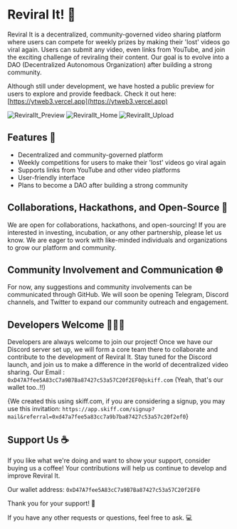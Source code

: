 # Reviral It! 🚀

Reviral It is a decentralized, community-governed video sharing platform where users can compete for weekly prizes by making their 'lost' videos go viral again. Users can submit any video, even links from YouTube, and join the exciting challenge of reviraling their content. Our goal is to evolve into a DAO (Decentralized Autonomous Organization) after building a strong community.

Although still under development, we have hosted a public preview for users to explore and provide feedback. Check it out here: [https://ytweb3.vercel.app](https://ytweb3.vercel.app)

![ReviralIt_Preview](https://w3s.link/ipfs/QmdzZv5s1v5fZiqAy4PCENU9PdvL8nW6QmwZjAi75mUDNe)
![ReviralIt_Home](https://w3s.link/ipfs/QmQ2HRZzBbPXD9vJDFsWfkXksGhPkuch4297C2CenYt8Lc)
![ReviralIt_Upload](https://w3s.link/ipfs/QmPrpLhoNK7xtGPZ7b1Fb7eUQcJZCufWhGWjudJeUf42nj)

## Features 🌟

- Decentralized and community-governed platform
- Weekly competitions for users to make their 'lost' videos go viral again
- Supports links from YouTube and other video platforms
- User-friendly interface
- Plans to become a DAO after building a strong community

## Collaborations, Hackathons, and Open-Source 💼

We are open for collaborations, hackathons, and open-sourcing! If you are interested in investing, incubation, or any other partnership, please let us know. We are eager to work with like-minded individuals and organizations to grow our platform and community.

## Community Involvement and Communication 🌐

For now, any suggestions and community involvements can be communicated through GitHub. We will soon be opening Telegram, Discord channels, and Twitter to expand our community outreach and engagement.

## Developers Welcome 👩‍👨‍💻

Developers are always welcome to join our project! Once we have our Discord server set up, we will form a core team there to collaborate and contribute to the development of Reviral It. Stay tuned for the Discord launch, and join us to make a difference in the world of decentralized video sharing.
Our Email : `0xD47A7fee5A83cC7a9B7Ba87427c53a57C20f2EF0@skiff.com`
(Yeah, that's our wallet too..!!)

{We created this using skiff.com, if you are considering a signup, you may use this invitation: `https://app.skiff.com/signup?mail&referral=0xd47a7fee5a83cc7a9b7ba87427c53a57c20f2ef0`}
## Support Us ☕

If you like what we're doing and want to show your support, consider buying us a coffee! Your contributions will help us continue to develop and improve Reviral It.

Our wallet address: `0xD47A7fee5A83cC7a9B7Ba87427c53a57C20f2EF0`

Thank you for your support! 🙌

If you have any other requests or questions, feel free to ask.
💻
